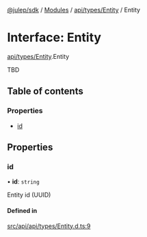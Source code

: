 [@julep/sdk](../README.md) / [Modules](../modules.md) / [api/types/Entity](../modules/api_types_Entity.md) / Entity

# Interface: Entity

[api/types/Entity](../modules/api_types_Entity.md).Entity

TBD

## Table of contents

### Properties

- [id](api_types_Entity.Entity.md#id)

## Properties

### id

• **id**: `string`

Entity id (UUID)

#### Defined in

[src/api/api/types/Entity.d.ts:9](https://github.com/julep-ai/samantha-monorepo/blob/9aefd53/sdks/js/src/api/api/types/Entity.d.ts#L9)
